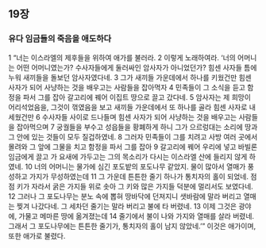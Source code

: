 ## 19장
### 유다 임금들의 죽음을 애도하다
1 “너는 이스라엘의 제후들을 위하여 애가를 불러라.
2 이렇게 노래하여라. ‘너의 어머니는 어떤 어머니였는가? 수사자들에게 둘러싸인 암사자가 아니었던가? 힘센 사자들 틈에 누워 새끼들을 돌보던 암사자였다네.
3 그가 새끼들 가운데에서 하나를 키웠건만 힘센 사자가 되어 사냥하는 것을 배우고는 사람들을 잡아먹자
4 민족들이 그 소식을 듣고 함정을 파서 그를 잡아 갈고리에 꿰어 이집트 땅으로 끌고 갔다네.
5 암사자는 제 희망이 어리석었음을, 그것이 꺾였음을 보고 새끼들 가운데에서 또 하나를 골라 힘센 사자로 내세웠건만
6 수사자들 사이로 드나들며 힘센 사자가 되어 사냥하는 것을 배우고는 사람들을 잡아먹으며
7 궁궐들을 부수고 성읍들을 황폐하게 하니 그가 으르렁대는 소리에 땅과 그 안에 있는 것들이 모두 질겁하였네.
8 그러자 민족들이 그를 치려고 사방 여러 곳에서 몰려와 그 앞에 그물을 치고 함정을 파서 그를 잡아
9 갈고리에 꿰어 우리에 넣고 바빌론 임금에게 끌고 가 요새에 가두고는 그의 목소리가 다시는 이스라엘 산에 들리지 않게 하였네.
10 너의 어머니는 물가에 심긴 포도밭의 포도나무 같았지. 물이 많아서 열매가 풍성하고 가지가 무성하였는데
11 그 가운데 튼튼한 줄기 하나가 통치자의 홀이 되었네. 점점 키가 자라서 굵은 가지들 위로 솟아 그 키와 많은 가지들 덕분에 멀리서도 보였다네.
12 그러나 그 포도나무는 분노 속에 뽑혀 땅바닥에 던져지니 샛바람에 말라 버리고 열매는 찢겨 나갔다네. 그 세차던 줄기는 말라 버리고 불에 타 버렸네.
13 이제 그것은 광야에, 가물고 메마른 땅에 옮겨졌는데
14 줄기에서 불이 나와 가지와 열매를 살라 버렸네. 그래서 그 포도나무에는 튼튼한 줄기가, 통치자의 홀이 남지 않았네.’” 이것은 애가이며, 또한 애가로 불렸다.
